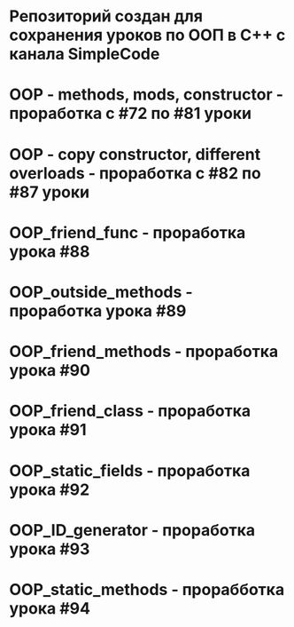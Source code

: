 # Репозиторий создан для сохранения уроков по ООП в С++ с канала SimpleCode
# OOP - methods, mods, constructor - проработка с #72 по #81 уроки
# OOP - copy constructor, different overloads - проработка с #82 по #87 уроки
# OOP_friend_func - проработка урока #88 
# OOP_outside_methods - проработка урока #89
# OOP_friend_methods - проработка урока #90
# OOP_friend_class - проработка урока #91
# OOP_static_fields - проработка урока #92
# OOP_ID_generator - проработка урока #93
# OOP_static_methods - прорабботка урока #94